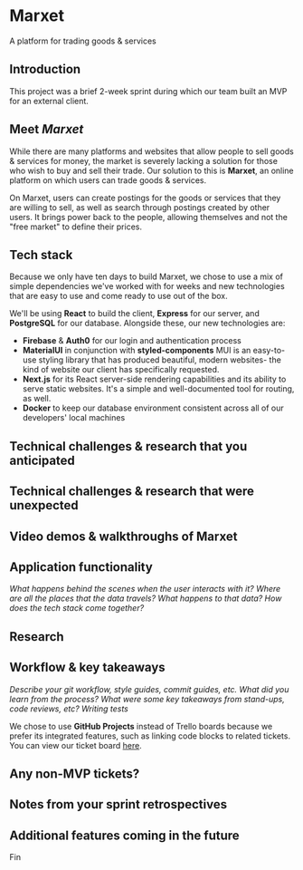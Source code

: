 # Marxet
A platform for trading goods &amp; services

## Introduction
This project was a brief 2-week sprint during which our team built an MVP for an external client.

## Meet _Marxet_
While there are many platforms and websites that allow people to sell goods & services for money, the market is severely lacking a solution for those who wish to buy and sell their trade. Our solution to this is **Marxet**, an online platform on which users can trade goods & services.

On Marxet, users can create postings for the goods or services that they are willing to sell, as well as search through postings created by other users. It brings power back to the people, allowing themselves and not the "free market" to define their prices.

## Tech stack
Because we only have ten days to build Marxet, we chose to use a mix of simple  dependencies we've worked with for weeks and new technologies that are easy to use and come ready to use out of the box. 

We'll be using **React** to build the client, **Express** for our server, and **PostgreSQL** for our database. 
Alongside these, our new technologies are:
  - **Firebase** & **Auth0** for our login and authentication process
  - **MaterialUI** in conjunction with **styled-components**
    MUI is an easy-to-use styling library that has produced beautiful, modern websites- the kind of website our client has specifically requested.
  - **Next.js** for its React server-side rendering capabilities and its ability to serve static websites. It's a simple and well-documented tool for routing, as well.
  - **Docker** to keep our database environment consistent across all of our developers' local machines


## Technical challenges & research that you anticipated

## Technical challenges & research that were unexpected

## Video demos & walkthroughs of Marxet

## Application functionality
_What happens behind the scenes when the user interacts with it?
Where are all the places that the data travels?
What happens to that data?
How does the tech stack come together?_

## Research

## Workflow & key takeaways
_Describe your git workflow, style guides, commit guides, etc.
What did you learn from the process?
What were some key takeaways from stand-ups, code reviews, etc?
Writing tests_

We chose to use **GitHub Projects** instead of Trello boards because we prefer its integrated features, such as linking code blocks to related tickets.
You can view our ticket board [here](https://github.com/roman-marxists/marxet/projects/1).

## Any non-MVP tickets?

## Notes from your sprint retrospectives

## Additional features coming in the future


Fin

